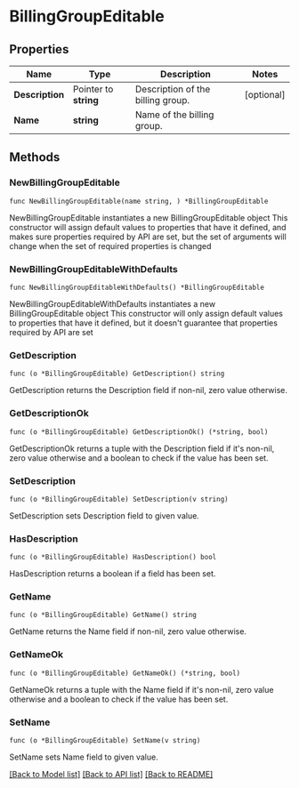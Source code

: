 # BillingGroupEditable

## Properties

Name | Type | Description | Notes
------------ | ------------- | ------------- | -------------
**Description** | Pointer to **string** | Description of the billing group. | [optional] 
**Name** | **string** | Name of the billing group. | 

## Methods

### NewBillingGroupEditable

`func NewBillingGroupEditable(name string, ) *BillingGroupEditable`

NewBillingGroupEditable instantiates a new BillingGroupEditable object
This constructor will assign default values to properties that have it defined,
and makes sure properties required by API are set, but the set of arguments
will change when the set of required properties is changed

### NewBillingGroupEditableWithDefaults

`func NewBillingGroupEditableWithDefaults() *BillingGroupEditable`

NewBillingGroupEditableWithDefaults instantiates a new BillingGroupEditable object
This constructor will only assign default values to properties that have it defined,
but it doesn't guarantee that properties required by API are set

### GetDescription

`func (o *BillingGroupEditable) GetDescription() string`

GetDescription returns the Description field if non-nil, zero value otherwise.

### GetDescriptionOk

`func (o *BillingGroupEditable) GetDescriptionOk() (*string, bool)`

GetDescriptionOk returns a tuple with the Description field if it's non-nil, zero value otherwise
and a boolean to check if the value has been set.

### SetDescription

`func (o *BillingGroupEditable) SetDescription(v string)`

SetDescription sets Description field to given value.

### HasDescription

`func (o *BillingGroupEditable) HasDescription() bool`

HasDescription returns a boolean if a field has been set.

### GetName

`func (o *BillingGroupEditable) GetName() string`

GetName returns the Name field if non-nil, zero value otherwise.

### GetNameOk

`func (o *BillingGroupEditable) GetNameOk() (*string, bool)`

GetNameOk returns a tuple with the Name field if it's non-nil, zero value otherwise
and a boolean to check if the value has been set.

### SetName

`func (o *BillingGroupEditable) SetName(v string)`

SetName sets Name field to given value.



[[Back to Model list]](../README.md#documentation-for-models) [[Back to API list]](../README.md#documentation-for-api-endpoints) [[Back to README]](../README.md)


